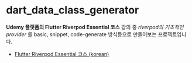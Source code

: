 # dart_data_class_generator

**Udemy 플랫폼의 Flutter Riverpod Essential 코스** 강의 중 *riverpod의 기초적인 provider* 를 basic, snippet, code-generate 방식등으로 만들어보는 프로젝트입니다.

* [Flutter Riverpod Essential 코스 (korean)](https://www.udemy.com/course/flutter-riverpod-essential-korean/)